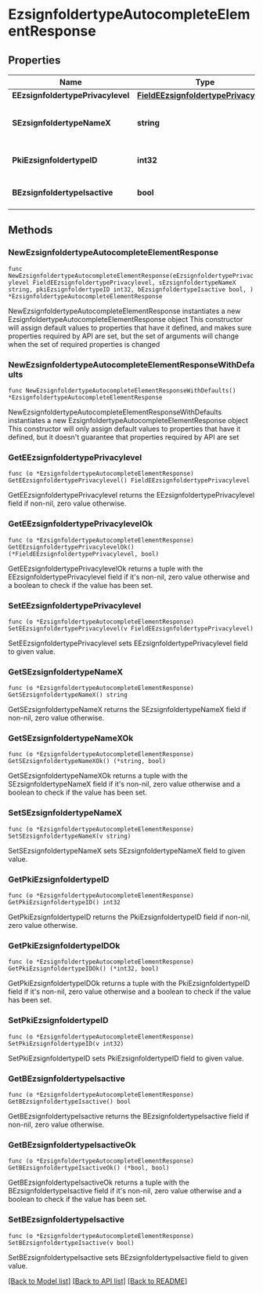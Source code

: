 # EzsignfoldertypeAutocompleteElementResponse

## Properties

Name | Type | Description | Notes
------------ | ------------- | ------------- | -------------
**EEzsignfoldertypePrivacylevel** | [**FieldEEzsignfoldertypePrivacylevel**](FieldEEzsignfoldertypePrivacylevel.md) |  | 
**SEzsignfoldertypeNameX** | **string** | The name of the Ezsignfoldertype in the language of the requester | 
**PkiEzsignfoldertypeID** | **int32** | The unique ID of the Ezsignfoldertype. | 
**BEzsignfoldertypeIsactive** | **bool** | Whether the Ezsignfoldertype is active or not | 

## Methods

### NewEzsignfoldertypeAutocompleteElementResponse

`func NewEzsignfoldertypeAutocompleteElementResponse(eEzsignfoldertypePrivacylevel FieldEEzsignfoldertypePrivacylevel, sEzsignfoldertypeNameX string, pkiEzsignfoldertypeID int32, bEzsignfoldertypeIsactive bool, ) *EzsignfoldertypeAutocompleteElementResponse`

NewEzsignfoldertypeAutocompleteElementResponse instantiates a new EzsignfoldertypeAutocompleteElementResponse object
This constructor will assign default values to properties that have it defined,
and makes sure properties required by API are set, but the set of arguments
will change when the set of required properties is changed

### NewEzsignfoldertypeAutocompleteElementResponseWithDefaults

`func NewEzsignfoldertypeAutocompleteElementResponseWithDefaults() *EzsignfoldertypeAutocompleteElementResponse`

NewEzsignfoldertypeAutocompleteElementResponseWithDefaults instantiates a new EzsignfoldertypeAutocompleteElementResponse object
This constructor will only assign default values to properties that have it defined,
but it doesn't guarantee that properties required by API are set

### GetEEzsignfoldertypePrivacylevel

`func (o *EzsignfoldertypeAutocompleteElementResponse) GetEEzsignfoldertypePrivacylevel() FieldEEzsignfoldertypePrivacylevel`

GetEEzsignfoldertypePrivacylevel returns the EEzsignfoldertypePrivacylevel field if non-nil, zero value otherwise.

### GetEEzsignfoldertypePrivacylevelOk

`func (o *EzsignfoldertypeAutocompleteElementResponse) GetEEzsignfoldertypePrivacylevelOk() (*FieldEEzsignfoldertypePrivacylevel, bool)`

GetEEzsignfoldertypePrivacylevelOk returns a tuple with the EEzsignfoldertypePrivacylevel field if it's non-nil, zero value otherwise
and a boolean to check if the value has been set.

### SetEEzsignfoldertypePrivacylevel

`func (o *EzsignfoldertypeAutocompleteElementResponse) SetEEzsignfoldertypePrivacylevel(v FieldEEzsignfoldertypePrivacylevel)`

SetEEzsignfoldertypePrivacylevel sets EEzsignfoldertypePrivacylevel field to given value.


### GetSEzsignfoldertypeNameX

`func (o *EzsignfoldertypeAutocompleteElementResponse) GetSEzsignfoldertypeNameX() string`

GetSEzsignfoldertypeNameX returns the SEzsignfoldertypeNameX field if non-nil, zero value otherwise.

### GetSEzsignfoldertypeNameXOk

`func (o *EzsignfoldertypeAutocompleteElementResponse) GetSEzsignfoldertypeNameXOk() (*string, bool)`

GetSEzsignfoldertypeNameXOk returns a tuple with the SEzsignfoldertypeNameX field if it's non-nil, zero value otherwise
and a boolean to check if the value has been set.

### SetSEzsignfoldertypeNameX

`func (o *EzsignfoldertypeAutocompleteElementResponse) SetSEzsignfoldertypeNameX(v string)`

SetSEzsignfoldertypeNameX sets SEzsignfoldertypeNameX field to given value.


### GetPkiEzsignfoldertypeID

`func (o *EzsignfoldertypeAutocompleteElementResponse) GetPkiEzsignfoldertypeID() int32`

GetPkiEzsignfoldertypeID returns the PkiEzsignfoldertypeID field if non-nil, zero value otherwise.

### GetPkiEzsignfoldertypeIDOk

`func (o *EzsignfoldertypeAutocompleteElementResponse) GetPkiEzsignfoldertypeIDOk() (*int32, bool)`

GetPkiEzsignfoldertypeIDOk returns a tuple with the PkiEzsignfoldertypeID field if it's non-nil, zero value otherwise
and a boolean to check if the value has been set.

### SetPkiEzsignfoldertypeID

`func (o *EzsignfoldertypeAutocompleteElementResponse) SetPkiEzsignfoldertypeID(v int32)`

SetPkiEzsignfoldertypeID sets PkiEzsignfoldertypeID field to given value.


### GetBEzsignfoldertypeIsactive

`func (o *EzsignfoldertypeAutocompleteElementResponse) GetBEzsignfoldertypeIsactive() bool`

GetBEzsignfoldertypeIsactive returns the BEzsignfoldertypeIsactive field if non-nil, zero value otherwise.

### GetBEzsignfoldertypeIsactiveOk

`func (o *EzsignfoldertypeAutocompleteElementResponse) GetBEzsignfoldertypeIsactiveOk() (*bool, bool)`

GetBEzsignfoldertypeIsactiveOk returns a tuple with the BEzsignfoldertypeIsactive field if it's non-nil, zero value otherwise
and a boolean to check if the value has been set.

### SetBEzsignfoldertypeIsactive

`func (o *EzsignfoldertypeAutocompleteElementResponse) SetBEzsignfoldertypeIsactive(v bool)`

SetBEzsignfoldertypeIsactive sets BEzsignfoldertypeIsactive field to given value.



[[Back to Model list]](../README.md#documentation-for-models) [[Back to API list]](../README.md#documentation-for-api-endpoints) [[Back to README]](../README.md)


